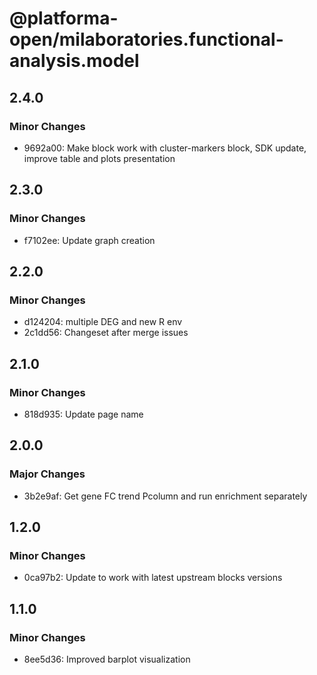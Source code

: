 # @platforma-open/milaboratories.functional-analysis.model

## 2.4.0

### Minor Changes

- 9692a00: Make block work with cluster-markers block, SDK update, improve table and plots presentation

## 2.3.0

### Minor Changes

- f7102ee: Update graph creation

## 2.2.0

### Minor Changes

- d124204: multiple DEG and new R env
- 2c1dd56: Changeset after merge issues

## 2.1.0

### Minor Changes

- 818d935: Update page name

## 2.0.0

### Major Changes

- 3b2e9af: Get gene FC trend Pcolumn and run enrichment separately

## 1.2.0

### Minor Changes

- 0ca97b2: Update to work with latest upstream blocks versions

## 1.1.0

### Minor Changes

- 8ee5d36: Improved barplot visualization
